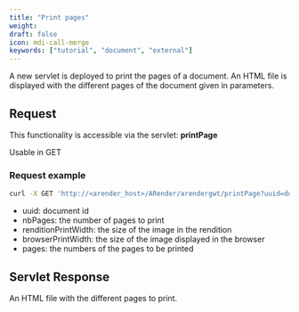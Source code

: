 ```yaml
---
title: "Print pages"
weight: 
draft: false
icon: mdi-call-merge
keywords: ["tutorial", "document", "external"]
---
```


A new servlet is deployed to print the pages of a document.
An HTML file is displayed with the different pages of the document given in parameters.

## Request 

This functionality is accessible via the servlet: **printPage**

Usable in GET


### Request example

``` bash
curl -X GET 'http://<arender_host>/ARender/arendergwt/printPage?uuid=docUUID&nbPages=nbPages&renditionPrintWidth=width&browserPrintWidth=width&page=pages'
```

* uuid: document id
* nbPages: the number of pages to print
* renditionPrintWidth: the size of the image in the rendition
* browserPrintWidth: the size of the image displayed in the browser
* pages: the numbers of the pages to be printed

## Servlet Response

An HTML file with the different pages to print.